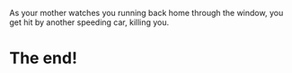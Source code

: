 As your mother watches you running back home through the window, you get hit by another speeding car, killing you. 

# The end!
